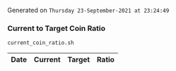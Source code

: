 Generated on `Thursday 23-September-2021 at 23:24:49`

### Current to Target Coin Ratio
`current_coin_ratio.sh`

Date|Current|Target|Ratio
---|---|---|---
